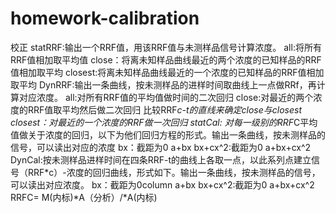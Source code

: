 # homework-calibration
校正
	statRRF:输出一个RRF值，用该RRF值与未测样品信号计算浓度。
		all:将所有RRF值相加取平均值
		close：将离未知样品曲线最近的两个浓度的已知样品的RRF值相加取平均
		closest:将离未知样品曲线最近的一个浓度的已知样品的RRF值相加取平均
	DynRRF:输出一条曲线，按未测样品的进样时间取曲线上一点做RRf，再计算对应浓度。
		all:对所有RRF值的平均值做时间的二次回归
		close:对最近的两个浓度的RRF值取平均然后做二次回归 比较RRF*c-t的直线来确定close与closest
		closest：对最近的一个浓度的RRF做一次回归
	statCal: 对每一级别的RRF*C平均值做关于浓度的回归，以下为他们回归方程的形式。输出一条曲线，按未测样品的信号，可以读出对应的浓度
		bx：截距为0
		a+bx
		bx+cx^2:截距为0
		a+bx+cx^2
	DynCal:按未测样品进样时间在四条RRF-t的曲线上各取一点，以此系列点建立信号（RRF*c）-浓度的回归曲线，形式如下。输出一条曲线，按未测样品的信号，可以读出对应浓度。
		bx：截距为0column
		a+bx
		bx+cx^2:截距为0
		a+bx+cx^2
RRFC= M(内标)*A（分析）/*A(内标)
